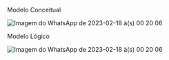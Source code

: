 Modelo Conceitual

![Imagem do WhatsApp de 2023-02-18 à(s) 00 20 06](https://user-images.githubusercontent.com/89050107/219829298-f8da91fc-45c7-4dd1-8b89-5499cfb6660c.jpg)

Modelo Lógico

![Imagem do WhatsApp de 2023-02-18 à(s) 00 20 06](https://user-images.githubusercontent.com/89050107/219829279-ffe9dbb9-804b-433a-ad2e-7dce7d2ede56.jpg)
